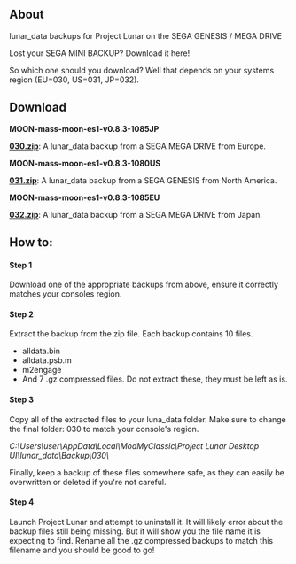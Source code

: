 
## About

lunar_data backups for Project Lunar on the SEGA GENESIS / MEGA DRIVE

Lost your SEGA MINI BACKUP? Download it here!

So which one should you download? Well that depends on your systems region (EU=030, US=031, JP=032).

## Download

**MOON-mass-moon-es1-v0.8.3-1085JP**

**[030.zip](https://mega.nz/file/FyZFUQiD#rrJFvHyOS8wHRZakewufZiY5vsISNg_RqE6XA2i6dhA)**: A lunar_data backup from a SEGA MEGA DRIVE from Europe.

**MOON-mass-moon-es1-v0.8.3-1080US**

**[031.zip](https://mega.nz/file/BrIlEaoD#1Wrb6r1tX7Es_v2XaHyG3kU0Y0c7pUy4gqh2tQ-ZJus)**: A lunar_data backup from a SEGA GENESIS from North America.

**MOON-mass-moon-es1-v0.8.3-1085EU**

**[032.zip](https://mega.nz/file/tnIliCKB#hyTzSo0wkPR6jt8XfTagY4eyRGN4jJvNY0lIoEYI4OY)**: A lunar_data backup from a SEGA MEGA DRIVE from Japan.

## How to:

#### Step 1

Download one of the appropriate backups from above, ensure it correctly matches your consoles region.

#### Step 2

Extract the backup from the zip file. Each backup contains 10 files.

- alldata.bin
- alldata.psb.m
- m2engage
- And 7 .gz compressed files. Do not extract these, they must be left as is.

#### Step 3

Copy all of the extracted files to your luna_data folder. Make sure to change the final folder: 030 to match your console's region.

*C:\Users\user\AppData\Local\ModMyClassic\Project Lunar Desktop UI\lunar_data\Backup\030\\*

Finally, keep a backup of these files somewhere safe, as they can easily be overwritten or deleted if you're not careful.

#### Step 4

Launch Project Lunar and attempt to uninstall it. It will likely error about the backup files still being missing. But it will show you the file name it is expecting to find. Rename all the .gz compressed backups to match this filename and you should be good to go!

